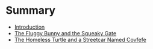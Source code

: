 # Summary

* [Introduction](README.md)
* [The Fluggy Bunny and the Squeaky Gate](bock_david/story.md)
* [The Homeless Turtle and a Streetcar Named Covfefe](clark/story.md)
